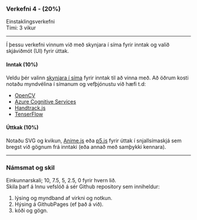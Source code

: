 ### Verkefni 4 - (20%)

Einstaklingsverkefni <br>
Tími: 3 vikur

---

Í þessu verkefni vinnum við með skynjara í síma fyrir inntak og valið skjáviðmót (UI) fyrir úttak.

####  Inntak (10%) 

Veldu þér valinn [skynjara í síma](https://github.com/GunnarThorunnarson/FORR3FV05EU/wiki/Gagnvirkni#skynjarar-%C3%AD-snjalls%C3%ADma) fyrir inntak til að vinna með. Að öðrum kosti notaðu myndvélina í símanum og vefþjónustu við hæfi t.d:

- [OpenCV](https://opencv.org/)
- [Azure Cognitive Services](https://azure.microsoft.com/en-us/services/cognitive-services/)
- [Handtrack.js](https://github.com/victordibia/handtrack.js/)
- [TenserFlow](https://www.tensorflow.org/lite) 

 
#### Úttkak (10%)

Notaðu SVG og kvikun, [Anime.js](https://animejs.com/) eða [p5.js](https://p5js.org/) fyrir úttak í snjallsímaskjá sem bregst við gögnum frá inntaki (eða annað með samþykki kennara).


---

### Námsmat og skil<br>
Einkunnarskali; 10, 7.5, 5, 2.5, 0 fyrir hvern lið. <br>
Skila þarf á Innu vefslóð á sér Github repository sem inniheldur:

1. lýsing og myndband af virkni og notkun.
1. Hýsing á GithubPages (ef það á við).
1. kóði og gögn.




